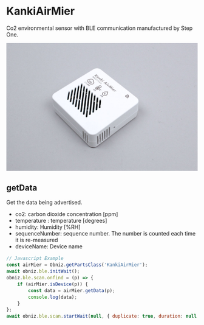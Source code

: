 # KankiAirMier


Co2 environmental sensor with BLE communication manufactured by Step One.

![](./image.jpg)

## getData


Get the data being advertised.


- co2: carbon dioxide concentration \[ppm]
- temperature : temperature \[degrees]
- humidity: Humidity \[%RH]
- sequenceNumber: sequence number. The number is counted each time it is re-measured
- deviceName: Device name


```javascript
// Javascript Example
const airMier = Obniz.getPartsClass('KankiAirMier');
await obniz.ble.initWait();
obniz.ble.scan.onfind = (p) => {
    if (airMier.isDevice(p)) {
        const data = airMier.getData(p);
        console.log(data);
    }
};
await obniz.ble.scan.startWait(null, { duplicate: true, duration: null });
```
